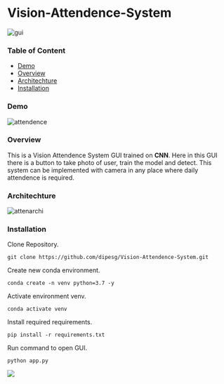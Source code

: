 # Vision-Attendence-System
![gui](https://user-images.githubusercontent.com/75604769/157064553-8211231b-34a5-4b0d-b7b2-b3917651a00e.png)
### Table of Content
  * [Demo](#demo)
  * [Overview](#overview)
  * [Architechture](#architechture)
  * [Installation](#installation)
 

### Demo
![attendence](https://user-images.githubusercontent.com/75604769/165968941-57e5e36f-2572-4a26-9698-58f2626f1c97.gif)

### Overview
This is a Vision Attendence System GUI trained on **CNN**. Here in this GUI there is a button to take photo of user, train the model and detect. This system can be implemented with camera in any place where daily attendence is required.

### Architechture
![attenarchi](https://user-images.githubusercontent.com/75604769/165971667-199fa189-5218-4d4c-a1d3-08e559e491af.png)


### Installation
Clone Repository.
```
git clone https://github.com/dipesg/Vision-Attendence-System.git
```
Create new conda environment.
```
conda create -n venv python=3.7 -y
```
Activate environment venv.
```
conda activate venv
```
Install required requirements.
```
pip install -r requirements.txt
```
Run command to open GUI.
```
python app.py
```

![](https://forthebadge.com/images/badges/made-with-python.svg)
